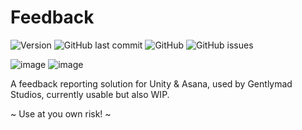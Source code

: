 # Feedback
![Version](https://img.shields.io/github/package-json/v/Gentlymad-Studios/Feedback)
![GitHub last commit](https://img.shields.io/github/last-commit/Gentlymad-Studios/Feedback)
![GitHub](https://img.shields.io/github/license/Gentlymad-Studios/Feedback)
![GitHub issues](https://img.shields.io/github/issues-raw/Gentlymad-Studios/Feedback)

![image](https://github.com/Gentlymad-Studios/Feedback/assets/530629/c39b41f1-316e-453c-b707-539fc9b3282a)
![image](https://github.com/Gentlymad-Studios/Feedback/assets/530629/7b1bf67b-5971-4939-b3f8-6aa0f8c0e11c)

A feedback reporting solution for Unity & Asana, used by Gentlymad Studios, currently usable but also WIP.

~ Use at you own risk! ~
